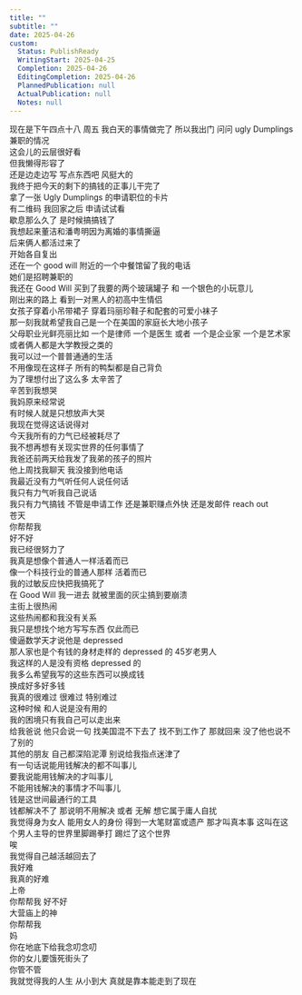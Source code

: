 ```yaml
---  
title: ""  
subtitle: ""  
date: 2025-04-26  
custom:  
  Status: PublishReady  
  WritingStart: 2025-04-25  
  Completion: 2025-04-26  
  EditingCompletion: 2025-04-26  
  PlannedPublication: null  
  ActualPublication: null  
  Notes: null  
---      
```

现在是下午四点十八 周五 我白天的事情做完了 所以我出门 问问 ugly Dumplings 兼职的情况    
这会儿的云层很好看    
但我懒得形容了      
还是边走边写 写点东西吧 风挺大的       
我终于把今天的剩下的搞钱的正事儿干完了      
拿了一张 Ugly Dumplings 的申请职位的卡片    
有二维码 我回家之后 申请试试看    
歇息那么久了 是时候搞搞钱了      
我想起来董洁和潘粤明因为离婚的事情撕逼    
后来俩人都活过来了    
开始各自复出      
还在一个 good will 附近的一个中餐馆留了我的电话    
她们是招聘兼职的      
我还在 Good Will 买到了我要的两个玻璃罐子 和 一个银色的小玩意儿      
刚出来的路上 看到一对黑人的初高中生情侣    
女孩子穿着小吊带裙子 穿着玛丽珍鞋子和配套的可爱小袜子    
那一刻我就希望我自己是一个在美国的家庭长大地小孩子    
父母职业光鲜亮丽比如 一个是律师 一个是医生 或者 一个是企业家 一个是艺术家 或者俩人都是大学教授之类的    
我可以过一个普普通通的生活      
不用像现在这样子 所有的鸭梨都是自己背负    
为了理想付出了这么多 太辛苦了    
辛苦到我想哭      
我妈原来经常说    
有时候人就是只想放声大哭    
我现在觉得这话说得对      
今天我所有的力气已经被耗尽了    
我不想再想有关现实世界的任何事情了      
我爸还前两天给我发了我弟的孩子的照片    
他上周找我聊天 我没接到他电话    
我最近没有力气听任何人说任何话    
我只有力气听我自己说话    
我只有力气搞钱 不管是申请工作 还是兼职赚点外快 还是发邮件 reach out       
苍天    
你帮帮我    
好不好    
我已经很努力了    
我真是想像个普通人一样活着而已    
像一个科技行业的普通人那样 活着而已      
我的过敏反应快把我搞死了    
在 Good Will 我一进去 就被里面的灰尘搞到要崩溃      
主街上很热闹    
这些热闹都和我没有关系      
我只是想找个地方写写东西 仅此而已      
傻逼数学天才说他是 depressed    
那人家也是个有钱的身材走样的 depressed 的 45岁老男人    
我这样的人是没有资格 depressed 的      
我多么希望我写的这些东西可以换成钱    
换成好多好多钱      
我真的很难过 很难过 特别难过      
这种时候 和人说是没有用的    
我的困境只有我自己可以走出来      
给我爸说 他只会说一句 找美国混不下去了 找不到工作了 那就回来 没了他也说不了别的    
其他的朋友 自己都深陷泥潭 别说给我指点迷津了      
有一句话说能用钱解决的都不叫事儿    
要我说能用钱解决的才叫事儿    
不能用钱解决的事情才不叫事儿    
钱是这世间最通行的工具    
钱都解决不了 那说明不用解决 或者 无解 想它属于庸人自扰      
我觉得身为女人 能用女人的身份 得到一大笔财富或遗产 那才叫真本事 这叫在这个男人主导的世界里脚踢拳打 踢烂了这个世界      
唉    
我觉得自己越活越回去了    
我好难    
我真的好难      
上帝    
你帮帮我 好不好      
大营庙上的神    
你帮帮我      
妈    
你在地底下给我念叨念叨    
你的女儿要饿死街头了    
你管不管      
我就觉得我的人生 从小到大 真就是靠本能走到了现在       
  